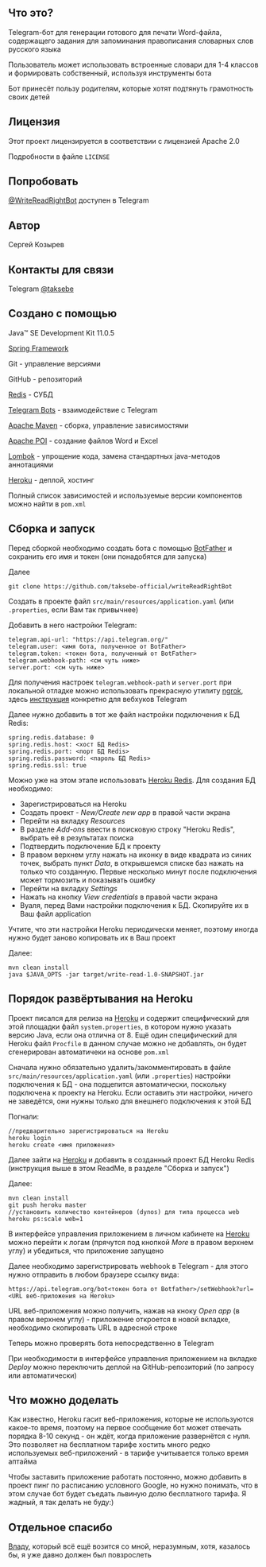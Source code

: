 ## Что это?
Telegram-бот для генерации готового для печати Word-файла, содержащего задания для запоминания правописания словарных слов русского языка

Пользователь может использовать встроенные словари для 1-4 классов и формировать собственный, используя инструменты бота

Бот принесёт пользу родителям, которые хотят подтянуть грамотность своих детей

## Лицензия
Этот проект лицензируется в соответствии с лицензией Apache 2.0

Подробности в файле ```LICENSE```

## Попробовать
[@WriteReadRightBot](https://t.me/WriteReadRightBot) доступен в Telegram

## Автор
Сергей Козырев

## Контакты для связи
Telegram [@taksebe](https://t.me/taksebe)

## Создано с помощью
Java™ SE Development Kit 11.0.5

[Spring Framework](https://spring.io/)

Git - управление версиями

GitHub - репозиторий

[Redis](https://redis.io/) - СУБД

[Telegram Bots](https://core.telegram.org/bots) - взаимодействие с Telegram

[Apache Maven](https://maven.apache.org/) - сборка, управление зависимостями

[Apache POI](https://poi.apache.org/) - создание файлов Word и Excel

[Lombok](https://projectlombok.org/) - упрощение кода, замена стандартных java-методов аннотациями

[Heroku](https://www.heroku.com/) - деплой, хостинг

Полный список зависимостей и используемые версии компонентов можно найти в ```pom.xml```

## Сборка и запуск
Перед сборкой необходимо создать бота с помощью [BotFather](https://t.me/botfather) и сохранить его имя и токен (они понадобятся для запуска)

Далее
```
git clone https://github.com/taksebe-official/writeReadRightBot
```

Создать в проекте файл ```src/main/resources/application.yaml``` (или ```.properties```, если Вам так привычнее)

Добавить в него настройки Telegram:
```
telegram.api-url: "https://api.telegram.org/"
telegram.user: <имя бота, полученное от BotFather>
telegram.token: <токен бота, полученный от BotFather>
telegram.webhook-path: <см чуть ниже>
server.port: <см чуть ниже>
```
Для получения настроек ```telegram.webhook-path``` и ```server.port``` при локальной отладке можно использовать прекрасную утилиту [ngrok](https://ngrok.com/), здесь [инструкция](https://pavelpage.ru/koderstvo/nastroyka-ngrok-dlya-otladki-telegram-bota.html) конкретно для вебхуков Telegram

Далее нужно добавить в тот же файл настройки подключения к БД Redis:
```
spring.redis.database: 0
spring.redis.host: <хост БД Redis>
spring.redis.port: <порт БД Redis>
spring.redis.password: <пароль БД Redis>
spring.redis.ssl: true
```
Можно уже на этом этапе использовать [Heroku Redis](https://devcenter.heroku.com/articles/heroku-redis). Для создания БД необходимо:
<ul>
 <li>Зарегистрироваться на Heroku</li>
 <li>Создать проект - <i>New/Create new app</i> в правой части экрана </li>
 <li>Перейти на вкладку <i>Resources</i></li>
 <li>В разделе <i>Add-ons</i> ввести в поисковую строку "Heroku Redis", выбрать её в результатах поиска</li>
 <li>Подтвердить подключение БД к проекту</li>
 <li>В правом верхнем углу нажать на иконку в виде квадрата из синих точек, выбрать пункт <i>Data</i>, в открывшемся списке баз нажать на только что созданную. Первые несколько минут после подключения может тормозить и показывать ошибку </li>
 <li>Перейти на вкладку <i>Settings</i></li>
 <li>Нажать на кнопку <i>View credentials</i> в правой части экрана</li>
 <li>Вуаля, перед Вами настройки подключения к БД. Скопируйте их в Ваш файл application</li>
</ul>
Учтите, что эти настройки Heroku периодически меняет, поэтому иногда нужно будет заново копировать их в Ваш проект

Далее:
```
mvn clean install
java $JAVA_OPTS -jar target/write-read-1.0-SNAPSHOT.jar
```

## Порядок развёртывания на Heroku
Проект писался для релиза на [Heroku](https://www.heroku.com/) и содержит специфический для этой площадки файл ```system.properties```, в котором нужно указать версию Java, если она отлична от 8. Ещё один специфический для Heroku файл ```Procfile``` в данном случае можно не добавлять, он будет сгенерирован автоматичеки на основе ```pom.xml```

Сначала нужно обязательно удалить/закомментировать в файле ```src/main/resources/application.yaml``` (или ```.properties```) настройки подключения к БД - она подцепится автоматически, поскольку подключена к проекту на Heroku. Если оставить эти настройки, ничего не заведётся, они нужны только для внешнего подключения к этой БД

Погнали:
```
//предварительно зарегистрироваться на Heroku
heroku login
heroku create <имя приложения>
```

Далее зайти на [Heroku](https://www.heroku.com/) и добавить в созданный проект БД Heroku Redis (инструкция выше в этом ReadMe, в разделе "Сборка и запуск")

Далее:
```
mvn clean install
git push heroku master
//установить количество контейнеров (dynos) для типа процесса web
heroku ps:scale web=1
```

В интерфейсе управления приложением в личном кабинете на [Heroku](https://www.heroku.com/) можно перейти к логам (прячутся под кнопкой <i>More</i> в правом верхнем углу) и убедиться, что приложение запущено

Далее необходимо зарегистрировать webhook в Telegram - для этого нужно отправить в любом браузере ссылку вида:
```
https://api.telegram.org/bot<токен бота от Botfather>/setWebhook?url=<URL веб-приложения на Heroku>
```

URL веб-приложения можно получить, нажав на кноку <i>Open app</i> (в правом верхнем углу) - приложение откроется в новой вкладке, необходимо скопировать URL в адресной строке

Теперь можно проверять бота непосредственно в Telegram

При необходимости в интерфейсе управления приложением на вкладке <i>Deploy</i> можно переключить деплой на GitHub-репозиторий (по запросу или автоматически)

## Что можно доделать
Как известно, Heroku гасит веб-приложения, которые не используются какое-то время, поэтому на первое сообщение бот может отвечать порядка 8-10 секунд - он ждёт, когда приложение развернётся с нуля. Это позволяет на бесплатном тарифе хостить много редко используемых веб-приложений - в тарифе учитывается только время аптайма

Чтобы заставить приложение работать постоянно, можно добавить в проект пинг по расписанию условного Google, но нужно понимать, что в этом случае бот будет съедать львиную долю бесплатного тарифа. Я жадный, я так делать не буду:)

## Отдельное спасибо
[Владу](https://github.com/itotx), который всё ещё возится со мной, неразумным, хотя, казалось бы, я уже давно должен был повзрослеть